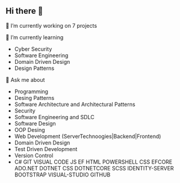  ## Hi there 👋

🔭 I’m currently working on 7 projects

 🌱 I’m currently learning
 - Cyber Security
 - Software Engineering
 - Domain Driven Design 
 - Design Patterns

 💬 Ask me about
 - Programming 
 - Desing Patterns
 - Software Architecture and Architectural Patterns
 - Security
 - Software Engineering and SDLC
 - Software Design
 - OOP Desing
 - Web Development (ServerTechnoogies|Backend|Frontend)
 - Domain Driven Design
 - Test Driven Development
 - Version Control
 - C# GIT VISUAL CODE JS EF HTML POWERSHELL CSS EFCORE ADO.NET DOTNET CSS DOTNETCORE SCSS IDENTITY-SERVER BOOTSTRAP VISUAL-STUDIO GITHUB

